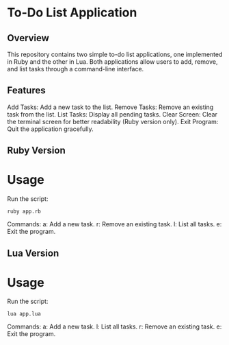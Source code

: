 # To-Do List Application
## Overview
This repository contains two simple to-do list applications, one implemented in Ruby and the other in Lua. Both applications allow users to add, remove, and list tasks through a command-line interface.

## Features
Add Tasks: Add a new task to the list.
Remove Tasks: Remove an existing task from the list.
List Tasks: Display all pending tasks.
Clear Screen: Clear the terminal screen for better readability (Ruby version only).
Exit Program: Quit the application gracefully.

## Ruby Version
# Usage
Run the script:
```
ruby app.rb
```
Commands:
a: Add a new task.
r: Remove an existing task.
l: List all tasks.
e: Exit the program.

## Lua Version
# Usage
Run the script:
```
lua app.lua
```
Commands:
a: Add a new task.
l: List all tasks.
r: Remove an existing task.
e: Exit the program.
